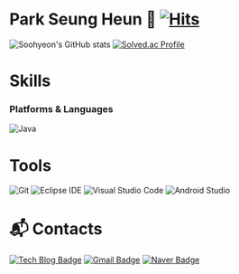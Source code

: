 # Park Seung Heun 👋          [![Hits](https://hits.seeyoufarm.com/api/count/incr/badge.svg?url=https%3A%2F%2Fgithub.com%2FParkSeungHuen&count_bg=%2379C83D&title_bg=%232C99D9&icon=fandom.svg&icon_color=%23E7E7E7&title=hits&edge_flat=false)](https://hits.seeyoufarm.com)

![Soohyeon's GitHub stats](https://github-readme-stats.vercel.app/api?username=ParkSeungHeun&show_icons=true&theme=radical)
[![Solved.ac Profile](http://mazassumnida.wtf/api/v2/generate_badge?boj=kkyekkye)](https://solved.ac/kkyekkye/)
<!--
**ParkSeungHeun/ParkSeungHeun** is a ✨ _special_ ✨ repository because its `README.md` (this file) appears on your GitHub profile.

Here are some ideas to get you started:

- 🔭 I’m currently working on ...
- 🌱 I’m currently learning ...
- 👯 I’m looking to collaborate on ...
- 🤔 I’m looking for help with ...
- 💬 Ask me about ...
- 📫 How to reach me: ...
- 😄 Pronouns: ...
- ⚡ Fun fact: ...
-->
# Skills
### Platforms & Languages
![Java](https://img.shields.io/badge/Java-007396.svg?&style=for-the-badge&logo=Java&logoColor=white)

# Tools
![Git](https://img.shields.io/badge/Git-F05032.svg?&style=for-the-badge&logo=Git&logoColor=white)
![Eclipse IDE](https://img.shields.io/badge/Eclipse%20IDE-2C2255.svg?&style=for-the-badge&logo=Eclipse%20IDE&logoColor=white)
![Visual Studio Code](https://img.shields.io/badge/Visual%20Studio%20Code-007ACC.svg?&style=for-the-badge&logo=Visual%20Studio%20Code&logoColor=white)
![Android Studio](https://img.shields.io/badge/Android%20Studio-3DDC84.svg?&style=for-the-badge&logo=Android%20Studio&logoColor=white)

# :mailbox_with_mail: Contacts
[![Tech Blog Badge](http://img.shields.io/badge/-Tech%20blog-black?style=flat-square&logo=github&link=https://velog.io/@zz3434/posts)](https://velog.io/@zz3434/posts)
[![Gmail Badge](https://img.shields.io/badge/Gmail-d14836?style=flat-square&logo=Gmail&logoColor=white&link=mailto:zz980520@gmail.com)](mailto:zz980520@gmail.com)
[![Naver Badge](https://img.shields.io/badge/Naver-03C75A?style=flat-square&logo=Naver&logoColor=white&link=mailto:qkrtmdgjs12@naver.com)](mailto:qkrtmdgjs12@naver.com)
